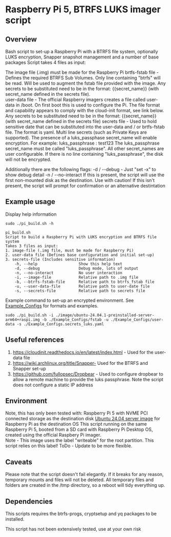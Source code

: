 # Raspberry Pi 5, BTRFS LUKS imager script

## Overview
Bash script to set-up a Raspberry Pi with a BTRFS file system, optionally LUKS encryption, Snapper snapshot management and a number of base packages
Script takes 4 files as input:

The image file (.img) must be made for the Raspberry Pi
brtfs-fstab file - Defines the required BTRFS Sub Volumes.  Only line containing "btrfs" will be read.  Will be used to augment the fstab file provided with the image.
Any secrets to be substituted need to be in the format: {{secret_name}} (with secret_name defined in the secrets file).  \
user-data file -   The official Raspberry imagers creates a file called user-data in /boot.  On first boot this is used to configure the Pi.  The file format and
capability appears to comply with the cloud-init format, see link below.
Any secrets to be substituted need to be in the format: {{secret_name}} (with secret_name defined in the secrets file)
secrets file -     Used to hold sensitive date that can be substituted into the user-data and / or brtfs-fstab file.  The format is yaml.  Multi line secrets (such as
Private Keys are supported). 
The presence of a luks_passphase secret_name will enable encryption.  For example: 
luks_passphrase : test123 
The luks_passphrase secret_name must be called "luks_passphrase".  All other secret_names are user configurable.
If there is no line containing "luks_passphrase", the disk will not be encrypted.

Additionally there are the following flags:
-d / --debug -        Just "set -x" to show debug detail
-n / --no-interact    If this is present, the script will use the first non-mounted disk as the destination.  Use with caution!
If this isn't present, the script will prompt for confirmation or an alternative destintation

## Example usage
Display help information

```
sudo ./pi_build.sh -h

pi_build.sh
Script to build a Raspberry Pi with LUKS encryption and BTRFS file system
Takes 3 files as input:
1. image-file (.img file, must be made for Raspberry Pi)
2. user-data file (Defines base configuration and initial set-up)
3. secrets-file (Includes sensitive information)
    -h, --help                  Show this help text
    -d, --debug                 Debug mode, lots of output
    -n, --no-interact           No user interaction 
    -i, --image-file            Relative path to .img file
    -b, --btrfs-fstab-file      Relative path to btrfs_fstab file
    -u, --user-data-file        Relative path to user-date file
    -s, --secrets-file          Relative path to secrets file
```

Example command to set-up an encrypted environment.  See [Example_Configs](Example_Configs) for formats and examples.
```
sudo ./pi_build.sh -i ./image/ubuntu-24.04.1-preinstalled-server-arm64+raspi.img -b ./Example_Configs/fstab -u ./Example_Configs/user-data -s ./Example_Configs.secrets_luks.yaml
```

## Useful references
1. https://cloudinit.readthedocs.io/en/latest/index.html - Used for the user-data file
2. https://wiki.archlinux.org/title/Snapper- Used for the BTRFS and Snapper set-up
3. https://github.com/fullopsec/Dropbear - Used to configure dropbear to allow a remote machine to provide the luks passphrase.  Note the script does not configure a static IP address

## Environment
Note, this has only been tested with:
   Raspberry Pi 5 with NVME PCI connected storage as the destination disk
   [Ubuntu 24.04 server image](https://cdimage.ubuntu.com/releases/24.04.1/release/ubuntu-24.04.1-preinstalled-server-arm64+raspi.img.xz) for Raspberry Pi as the destination OS
   This script running on the same Raspberry Pi 5, booted from a SD card with Raspberry Pi Desktop OS, created using the official Raspbery Pi imager. \
      Note - This image uses the label "writeable" for the root partition.  This script relies on this label!  ToDo - Update to be more flexible.

## Caveats
Please note that the script doesn't fail elegantly.  If it breaks for any reason, temporary mounts and files will not be deleted.  All temporary files
and folders are created in the /tmp directory, so a reboot will tidy everything up.

## Dependencies
This scripts requires the btrfs-progs, cryptsetup and yq packages to be installed.

This script has not been extensively tested, use at your own risk
